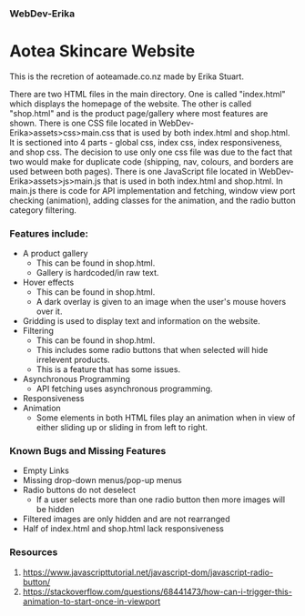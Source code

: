### WebDev-Erika

# Aotea Skincare Website

This is the recretion of aoteamade.co.nz made by Erika Stuart.

There are two HTML files in the main directory. One is called "index.html" which displays the homepage of the website. The other is called "shop.html" and is the product page/gallery where most features are shown.
There is one CSS file located in WebDev-Erika>assets>css>main.css that is used by both index.html and shop.html. It is sectioned into 4 parts - global css, index css, index responsiveness, and shop css. The decision to use only one css file was due to the fact that two would make for duplicate code (shipping, nav, colours, and borders are used between both pages).
There is one JavaScript file located in WebDev-Erika>assets>js>main.js that is used in both index.html and shop.html. In main.js there is code for API implementation and fetching, window view port checking (animation), adding classes for the animation, and the radio button category filtering.

### Features include:
- A product gallery
  - This can be found in shop.html.
  - Gallery is hardcoded/in raw text.
- Hover effects
  - This can be found in shop.html.
  - A dark overlay is given to an image when the user's mouse hovers over it.
- Gridding is used to display text and information on the website.
- Filtering
  - This can be found in shop.html.
  - This includes some radio buttons that when selected will hide irrelevent products.
  - This is a feature that has some issues.
- Asynchronous Programming
  - API fetching uses asynchronous programming.
- Responsiveness
- Animation
  - Some elements in both HTML files play an animation when in view of either sliding up or sliding in from left to right.

### Known Bugs and Missing Features
- Empty Links
- Missing drop-down menus/pop-up menus
- Radio buttons do not deselect
  - If a user selects more than one radio button then more images will be hidden
- Filtered images are only hidden and are not rearranged
- Half of index.html and shop.html lack responsiveness

### Resources
1. https://www.javascripttutorial.net/javascript-dom/javascript-radio-button/
2. https://stackoverflow.com/questions/68441473/how-can-i-trigger-this-animation-to-start-once-in-viewport
